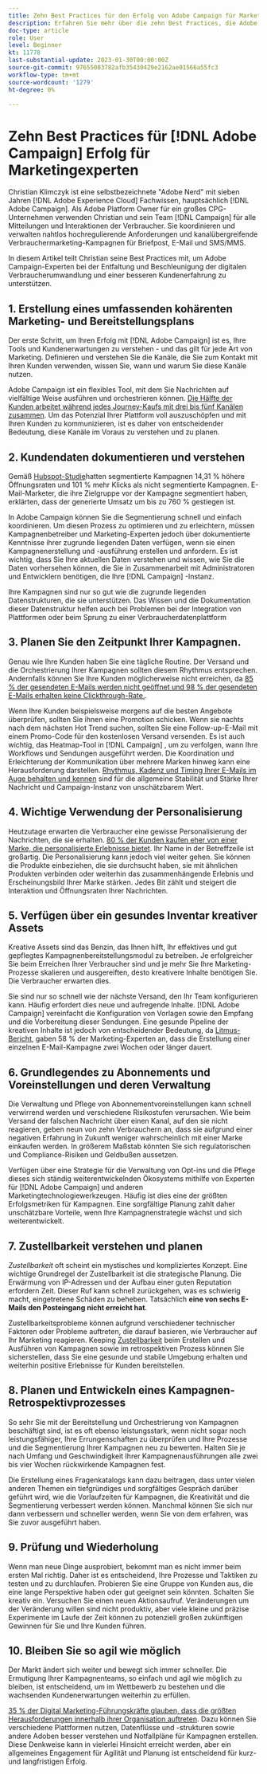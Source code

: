 ```yaml
---
title: Zehn Best Practices für den Erfolg von Adobe Campaign für Marketing-Experten
description: Erfahren Sie mehr über die zehn Best Practices, die Adobe Campaign-Experten dabei unterstützen, die digitale Konsumwandlung zu entfesseln und zu beschleunigen und ihren Kunden ein besseres Erlebnis zu bieten.
doc-type: article
role: User
level: Beginner
kt: 11778
last-substantial-update: 2023-01-30T00:00:00Z
source-git-commit: 97655083782afb35430429e2162ae01566a55fc3
workflow-type: tm+mt
source-wordcount: '1279'
ht-degree: 0%

---
```



# Zehn Best Practices für [!DNL Adobe Campaign] Erfolg für Marketingexperten

Christian Klimczyk ist eine selbstbezeichnete &quot;Adobe Nerd&quot; mit sieben Jahren [!DNL Adobe Experience Cloud] Fachwissen, hauptsächlich [!DNL Adobe Campaign]. Als Adobe Platform Owner für ein großes CPG-Unternehmen verwenden Christian und sein Team [!DNL Campaign] für alle Mitteilungen und Interaktionen der Verbraucher. Sie koordinieren und verwalten nahtlos hochregulierende Anforderungen und kanalübergreifende Verbrauchermarketing-Kampagnen für Briefpost, E-Mail und SMS/MMS.

In diesem Artikel teilt Christian seine Best Practices mit, um Adobe Campaign-Experten bei der Entfaltung und Beschleunigung der digitalen Verbraucherumwandlung und einer besseren Kundenerfahrung zu unterstützen.


## 1. Erstellung eines umfassenden kohärenten Marketing- und Bereitstellungsplans

Der erste Schritt, um Ihren Erfolg mit [!DNL Adobe Campaign] ist es, Ihre Tools und Kundenerwartungen zu verstehen - und das gilt für jede Art von Marketing. Definieren und verstehen Sie die Kanäle, die Sie zum Kontakt mit Ihren Kunden verwenden, wissen Sie, wann und warum Sie diese Kanäle nutzen.

Adobe Campaign ist ein flexibles Tool, mit dem Sie Nachrichten auf vielfältige Weise ausführen und orchestrieren können. [Die Hälfte der Kunden arbeitet während jedes Journey-Kaufs mit drei bis fünf Kanälen zusammen](https://www.mckinsey.com/capabilities/operations/our-insights/redefine-the-omnichannel-approach-focus-on-what-truly-matters). Um das Potenzial Ihrer Plattform voll auszuschöpfen und mit Ihren Kunden zu kommunizieren, ist es daher von entscheidender Bedeutung, diese Kanäle im Voraus zu verstehen und zu planen.

## 2. Kundendaten dokumentieren und verstehen

Gemäß [Hubspot-Studie](https://www.linkedin.com/pulse/customer-segmentation-effective-b2b-business-industry-sabreen)hatten segmentierte Kampagnen 14,31 % höhere Öffnungsraten und 101 % mehr Klicks als nicht segmentierte Kampagnen. E-Mail-Marketer, die ihre Zielgruppe vor der Kampagne segmentiert haben, erklärten, dass der generierte Umsatz um bis zu 760 % gestiegen ist.

In Adobe Campaign können Sie die Segmentierung schnell und einfach koordinieren. Um diesen Prozess zu optimieren und zu erleichtern, müssen Kampagnenbetreiber und Marketing-Experten jedoch über dokumentierte Kenntnisse ihrer zugrunde liegenden Daten verfügen, wenn sie einen Kampagnenerstellung und -ausführung erstellen und anfordern. Es ist wichtig, dass Sie Ihre aktuellen Daten verstehen und wissen, wie Sie die Daten vorhersehen können, die Sie in Zusammenarbeit mit Administratoren und Entwicklern benötigen, die Ihre [!DNL Campaign] -Instanz.

Ihre Kampagnen sind nur so gut wie die zugrunde liegenden Datenstrukturen, die sie unterstützen. Das Wissen und die Dokumentation dieser Datenstruktur helfen auch bei Problemen bei der Integration von Plattformen oder beim Sprung zu einer Verbraucherdatenplattform

## 3. Planen Sie den Zeitpunkt Ihrer Kampagnen.

Genau wie Ihre Kunden haben Sie eine tägliche Routine. Der Versand und die Orchestrierung Ihrer Kampagnen sollten diesem Rhythmus entsprechen. Andernfalls können Sie Ihre Kunden möglicherweise nicht erreichen, da [85 % der gesendeten E-Mails werden nicht geöffnet und 98 % der gesendeten E-Mails erhalten keine Clickthrough-Rate.](https://www.validity.com/resource-center/state-of-email-2021/).

Wenn Ihre Kunden beispielsweise morgens auf die besten Angebote überprüfen, sollten Sie ihnen eine Promotion schicken. Wenn sie nachts nach dem nächsten Hot Trend suchen, sollten Sie eine Follow-up-E-Mail mit einem Promo-Code für den kostenlosen Versand versenden. Es ist auch wichtig, das Heatmap-Tool in [!DNL Campaign] , um zu verfolgen, wann Ihre Workflows und Sendungen ausgeführt werden. Die Koordination und Erleichterung der Kommunikation über mehrere Marken hinweg kann eine Herausforderung darstellen. [Rhythmus, Kadenz und Timing Ihrer E-Mails im Auge behalten und kennen](https://experienceleaguecommunities.adobe.com/t5/adobe-campaign-classic-blogs/predictive-send-time-optimization-with-adobe-campaign/ba-p/561554) sind für die allgemeine Stabilität und Stärke Ihrer Nachricht und Campaign-Instanz von unschätzbarem Wert.

## 4. Wichtige Verwendung der Personalisierung

Heutzutage erwarten die Verbraucher eine gewisse Personalisierung der Nachrichten, die sie erhalten. [80 % der Kunden kaufen eher von einer Marke, die personalisierte Erlebnisse bietet](https://us.epsilon.com/power-of-me). Ihr Name in der Betreffzeile ist großartig. Die Personalisierung kann jedoch viel weiter gehen. Sie können die Produkte einbeziehen, die sie durchsucht haben, sie mit ähnlichen Produkten verbinden oder weiterhin das zusammenhängende Erlebnis und Erscheinungsbild Ihrer Marke stärken. Jedes Bit zählt und steigert die Interaktion und Öffnungsraten Ihrer Nachrichten.

## 5. Verfügen über ein gesundes Inventar kreativer Assets

Kreative Assets sind das Benzin, das Ihnen hilft, Ihr effektives und gut gepflegtes Kampagnenbereitstellungsmodul zu betreiben. Je erfolgreicher Sie beim Erreichen Ihrer Verbraucher sind und je mehr Sie Ihre Marketing-Prozesse skalieren und ausgereiften, desto kreativere Inhalte benötigen Sie. Die Verbraucher erwarten dies.

Sie sind nur so schnell wie der nächste Versand, den Ihr Team konfigurieren kann. Häufig erfordert dies neue und aufregende Inhalte. [!DNL Adobe Campaign] vereinfacht die Konfiguration von Vorlagen sowie den Empfang und die Vorbereitung dieser Sendungen. Eine gesunde Pipeline der kreativen Inhalte ist jedoch von entscheidender Bedeutung, da [Litmus-Bericht](https://www.litmus.com/resources/state-of-email/), gaben 58 % der Marketing-Experten an, dass die Erstellung einer einzelnen E-Mail-Kampagne zwei Wochen oder länger dauert.

## 6. Grundlegendes zu Abonnements und Voreinstellungen und deren Verwaltung

Die Verwaltung und Pflege von Abonnementvoreinstellungen kann schnell verwirrend werden und verschiedene Risikostufen verursachen. Wie beim Versand der falschen Nachricht über einen Kanal, auf den sie nicht reagieren, geben neun von zehn Verbrauchern an, dass sie aufgrund einer negativen Erfahrung in Zukunft weniger wahrscheinlich mit einer Marke einkaufen werden. In größerem Maßstab könnten Sie sich regulatorischen und Compliance-Risiken und Geldbußen aussetzen.

Verfügen über eine Strategie für die Verwaltung von Opt-ins und die Pflege dieses sich ständig weiterentwickelnden Ökosystems mithilfe von Experten für [!DNL Adobe Campaign] und anderen Marketingtechnologiewerkzeugen. Häufig ist dies eine der größten Erfolgsmetriken für Kampagnen. Eine sorgfältige Planung zahlt daher unschätzbare Vorteile, wenn Ihre Kampagnenstrategie wächst und sich weiterentwickelt.

## 7. Zustellbarkeit verstehen und planen

_Zustellbarkeit_ oft scheint ein mystisches und kompliziertes Konzept. Eine wichtige Grundregel der Zustellbarkeit ist die strategische Planung. Die Erwärmung von IP-Adressen und der Aufbau einer guten Reputation erfordern Zeit. Dieser Ruf kann schnell zurückgehen, was es schwierig macht, eingetretene Schäden zu beheben. Tatsächlich **eine von sechs E-Mails den Posteingang nicht erreicht hat**.

Zustellbarkeitsprobleme können aufgrund verschiedener technischer Faktoren oder Probleme auftreten, die darauf basieren, wie Verbraucher auf Ihr Marketing reagieren. Keeping [Zustellbarkeit](https://business.adobe.com/products/campaign/email-deliverability.html) beim Erstellen und Ausführen von Kampagnen sowie im retrospektiven Prozess können Sie sicherstellen, dass Sie eine gesunde und stabile Umgebung erhalten und weiterhin positive Erlebnisse für Kunden bereitstellen.

## 8. Planen und Entwickeln eines Kampagnen-Retrospektivprozesses

So sehr Sie mit der Bereitstellung und Orchestrierung von Kampagnen beschäftigt sind, ist es oft ebenso leistungsstark, wenn nicht sogar noch leistungsfähiger, Ihre Errungenschaften zu überprüfen und Ihre Prozesse und die Segmentierung Ihrer Kampagnen neu zu bewerten. Halten Sie je nach Umfang und Geschwindigkeit Ihrer Kampagnenausführungen alle zwei bis vier Wochen rückwirkende Kampagnen fest.

Die Erstellung eines Fragenkatalogs kann dazu beitragen, dass unter vielen anderen Themen ein tiefgründiges und sorgfältiges Gespräch darüber geführt wird, wie die Vorlaufzeiten für Kampagnen, die Kreativität und die Segmentierung verbessert werden können. Manchmal können Sie sich nur dann verbessern und schneller werden, wenn Sie von dem erfahren, was Sie zuvor ausgeführt haben.

## 9. Prüfung und Wiederholung

Wenn man neue Dinge ausprobiert, bekommt man es nicht immer beim ersten Mal richtig. Daher ist es entscheidend, Ihre Prozesse und Taktiken zu testen und zu durchlaufen. Probieren Sie eine Gruppe von Kunden aus, die eine lange Perspektive haben oder gut geeignet sein könnten. Schalten Sie kreativ ein. Versuchen Sie einen neuen Aktionsaufruf. Veränderungen um der Veränderung willen sind nicht produktiv, aber viele kleine und präzise Experimente im Laufe der Zeit können zu potenziell großen zukünftigen Gewinnen für Sie und Ihre Kunden führen.

## 10. Bleiben Sie so agil wie möglich

Der Markt ändert sich weiter und bewegt sich immer schneller. Die Ermutigung Ihrer Kampagnenteams, so einfach und agil wie möglich zu bleiben, ist entscheidend, um im Wettbewerb zu bestehen und die wachsenden Kundenerwartungen weiterhin zu erfüllen.

[35 % der Digital Marketing-Führungskräfte glauben, dass die größten Herausforderungen innerhalb ihrer Organisation auftreten](https://www.gartner.com/en/newsroom/press-releases/gartner-says-35--of-digital-marketing-leaders-believe-the-bigges). Dazu können Sie verschiedene Plattformen nutzen, Datenflüsse und -strukturen sowie andere Adoben besser verstehen und Notfallpläne für Kampagnen erstellen. Diese Denkweise kann in vielerlei Hinsicht erreicht werden, aber ein allgemeines Engagement für Agilität und Planung ist entscheidend für kurz- und langfristigen Erfolg.
